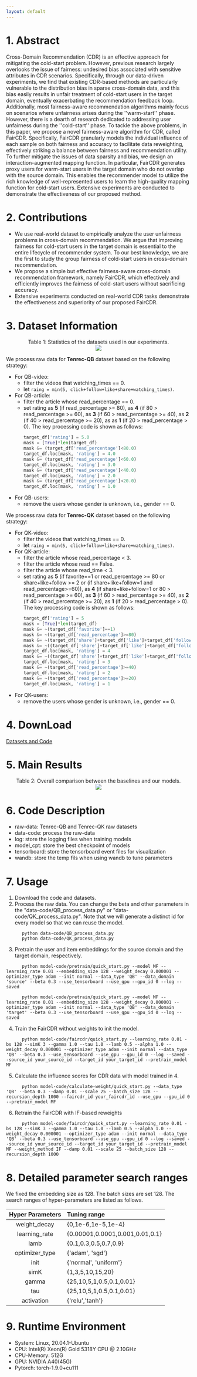 ```yaml
---
layout: default
---
```

# 1. Abstract

Cross-Domain Recommendation (CDR) is an effective approach for mitigating the cold-start problem. However, previous research largely overlooks the issue of fairness: undesired bias associated with sensitive attributes in CDR scenarios. Specifically, through our data-driven experiments, we find that existing CDR-based methods are particularly vulnerable to the distribution bias in sparse cross-domain data, and this bias easily results in unfair treatment of cold-start users in the target domain, eventually exacerbating the recommendation feedback loop. Additionally, most fairness-aware recommendation algorithms mainly focus on scenarios where unfairness arises during the ''warm-start'' phase. However, there is a dearth of research dedicated to addressing user unfairness during the ''cold-start'' phase. To tackle the above problems, in this paper, we propose a novel fairness-aware algorithm for CDR, called FairCDR. Specifically, FairCDR granularly models the individual influence of each sample on both fairness and accuracy to facilitate data reweighting, effectively striking a balance between fairness and recommendation utility. To further mitigate the issues of data sparsity and bias, we design an interaction-augmented mapping function. In particular, FairCDR generates proxy users for warm-start users in the target domain who do not overlap with the source domain. This enables the recommender model to utilize the rich knowledge of well-represented users to learn the high-quality mapping function for cold-start users. Extensive experiments are conducted to demonstrate the effectiveness of our proposed method.

# 2. Contributions

- We use real-world dataset to empirically analyze the user unfairness problems in cross-domain recommendation. We argue that improving fairness for cold-start users in the target domain is essential to the entire lifecycle of recommender system. To our best knowledge, we are the first to study the group fairness of cold-start users in cross-domain recommendation.
- We propose a simple but effective fairness-aware cross-domain recommendation framework, namely FairCDR, which effectively and efficiently improves the fairness of cold-start users without sacrificing accuracy.
- Extensive experiments conducted on real-world CDR tasks demonstrate the effectiveness and superiority of our proposed FairCDR.

# 3. Dataset Information

<center>Table 1: Statistics of the datasets used in our experiments.</center>
<div align=center><img src='./assets/figs/dataset.png'/></div>

We process raw data for **Tenrec-QB** dataset based on the following strategy:

- For QB-video:
  - filter the videos that watching_times == 0.
  - let `raing = min(5, click+follow+like+share+watching_times)`.
- For QB-article:
  - filter the article whose read_percentage == 0.
  - set rating as **5** (if read_percentage >= 80), as **4** (if 80 > read_percentage >= 60), as **3** (if 60 > read_percentage >= 40), as **2** (if 40 > read_percentage >= 20), as  as **1** (if 20 > read_percentage > 0). The key processing code is shown as follows:
    ```python
    target_df['rating'] = 5.0 
    mask = [True]*len(target_df)
    mask &= (target_df['read_percentage']<80.0) 
    target_df.loc[mask, 'rating'] = 4.0
    mask &= (target_df['read_percentage']<60.0) 
    target_df.loc[mask, 'rating'] = 3.0
    mask &= (target_df['read_percentage']<40.0) 
    target_df.loc[mask, 'rating'] = 2.0
    mask &= (target_df['read_percentage']<20.0) 
    target_df.loc[mask, 'rating'] = 1.0
    ```
- For QB-users:
  - remove the users whose gender is unknown, i.e., gender == 0.

We process raw data for **Tenrec-QK** dataset based on the following strategy:

- For QK-video:
  - filter the videos that watching_times == 0.
  - let `raing = min(5, click+follow+like+share+watching_times)`.
- For QK-article:
  - filter the article whose read_percentage < 3.
  - filter the article whose read == False.
  - filter the article whose read_time < 3.
  - set rating as **5** (if favorite==1 or read_percentage >= 80 or share+like+follow >= 2 or (if share+like+follow=1 and read_percentage>=60)), as **4** (if share+like+follow=1 or 80 > read_percentage >= 60), as **3** (if 60 > read_percentage >= 40), as **2** (if 40 > read_percentage >= 20), as **1** (if 20 > read_percentage > 0). The key processing code is shown as follows:
    ```python
    target_df['rating'] = 5
    mask = [True]*len(target_df)
    mask &= ~(target_df['favorite']==1)
    mask &= ~(target_df['read_percentage']>=80)
    mask &= ~(target_df['share']+target_df['like']+target_df['follow']>=2)
    mask &= ~((target_df['share']+target_df['like']+target_df['follow']==1) & (target_df['read_percentage']>=60))
    target_df.loc[mask, 'rating'] = 4
    mask &= ~((target_df['share']+target_df['like']+target_df['follow']==1) | (target_df['read_percentage']>=60))
    target_df.loc[mask, 'rating'] = 3
    mask &= ~(target_df['read_percentage']>=40)
    target_df.loc[mask, 'rating'] = 2
    mask &= ~(target_df['read_percentage']>=20)
    target_df.loc[mask, 'rating'] = 1
    ```
- For QK-users:
  - remove the users whose gender is unknown, i.e., gender == 0.

# 4. DownLoad

[Datasets and Code](https://drive.google.com/file/d/16yCh9DgzUKO3hnqRDdYTP0FFVmZar8pB/view?usp=sharing)

# 5. Main Results

<center>Table 2: Overall comparison between the baselines and our models.</center>
<div align=center><img src='./assets/figs/overall.png'/></div>

# 6. Code Description

- raw-data: Tenrec-QB and Tenrec-QK raw datasets
- data-code: process the raw-data
- log: store the logging files when training models
- model_cpt: store the best checkpoint of models
- tensorboard: store the tensorboard event files for visualization
- wandb: store the temp fils when using wandb to tune parameters

# 7. Usage

1. Download the code and datasets.
2. Process the raw data. You can change the beta and other parameters in the "data-code/QB_process_data.py" or "data-code/QK_process_data.py". Note that we will generate a distinct id for every model so that we can reuse the model.

```shell
      python data-code/QB_process_data.py
      python data-code/QK_process_data.py
```

3. Pretrain the user and item embeddings for the source domain and the target domain, respectively.

```shell
      python model-code/pretrain/quick_start.py --model MF --learning_rate 0.01 --embedding_size 128 --weight_decay 0.000001 --optimizer_type adam --init normal --data_type 'QB' --data_domain 'source' --beta 0.3 --use_tensorboard --use_gpu --gpu_id 0 --log --saved

      python model-code/pretrain/quick_start.py --model MF --learning_rate 0.01 --embedding_size 128 --weight_decay 0.000001 --optimizer_type adam --init normal --data_type 'QB' --data_domain 'target' --beta 0.3 --use_tensorboard --use_gpu --gpu_id 0 --log --saved
```

4. Train the FairCDR without weights to init the model.

```shell
      python model-code/faircdr/quick_start.py --learning_rate 0.01 -bs 128 --simK 3 --gamma 1.0 --tau 1.0 --lamb 0.5 --alpha 1.0 --weight_decay 0.000001 --optimizer_type adam --init normal --data_type 'QB' --beta 0.3 --use_tensorboard --use_gpu --gpu_id 0 --log --saved --source_id your_source_id --target_id your_target_id --pretrain_model MF 
```

5. Calculate the influence scores for CDR data with model trained in 4.

```shell
      python model-code/calculate-weight/quick_start.py --data_type 'QB' --beta 0.3 --damp 0.01 --scale 25 --batch_size 128 --recursion_depth 1000 --faircdr_id your_faircdr_id --use_gpu --gpu_id 0 --pretrain_model MF
```

6. Retrain the FairCDR with IF-based reweights

```shell
      python model-code/faircdr/quick_start.py --learning_rate 0.01 -bs 128 --simK 3 --gamma 1.0 --tau 1.0 --lamb 0.5 --alpha 1.0 --weight_decay 0.000001 --optimizer_type adam --init normal --data_type 'QB' --beta 0.3 --use_tensorboard --use_gpu --gpu_id 0 --log --saved --source_id your_source_id --target_id your_target_id --pretrain_model MF --weight_method IF --damp 0.01 --scale 25 --batch_size 128 --recursion_depth 1000
```

# 8. Detailed parameter search ranges

We fixed the embedding size as 128. The batch sizes are set 128. The search ranges of hyper-parameters are listed as follows.

| Hyper Parameters | Tuning range                    |
| :--------------: | :------------------------------ |
|   weight_decay   | {0,1e-6,1e-5,1e-4}              |
|  learning_rate  | {0.00001,0.0001,0.001,0.01,0.1} |
|       lamb       | {0.1,0.3,0.5,0.7,0.9}           |
|  optimizer_type  | {'adam', 'sgd'}                 |
|       init       | {'normal', 'uniform'}           |
|       simK       | {1,3,5,10,15,20}                |
|      gamma      | {25,10,5,1,0.5,0.1,0.01}        |
|       tau       | {25,10,5,1,0.5,0.1,0.01}        |
|    activation    | {'relu','tanh'}                 |

# 9. Runtime Environment

- System: Linux, 20.04.1-Ubuntu
- CPU: Intel(R) Xeon(R) Gold 5318Y CPU @ 2.10GHz
- CPU-Memory: 512G
- GPU: NVIDIA A40(45G)
- Pytorch: torch-1.9.0+cu111
